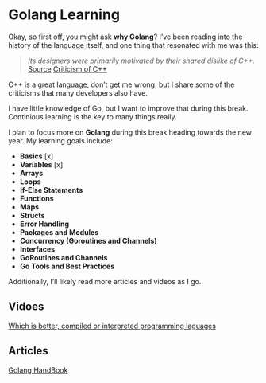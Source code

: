 # Golang Learning

Okay, so first off, you might ask **why Golang**? I’ve been reading into the history of the language itself, and one thing that resonated with me was this: 

> *Its designers were primarily motivated by their shared dislike of C++.*  
> [Source](https://en.wikipedia.org/wiki/Go_(programming_language))  
> [Criticism of C++](https://en.wikipedia.org/wiki/Criticism_of_C%2B%2B)

C++ is a great language, don’t get me wrong, but I share some of the criticisms that many developers also have.

I have little knowledge of Go, but I want to improve that during this break. Continious learning is the key to many things really.

I plan to focus more on **Golang** during this break heading towards the new year. My learning goals include:

- **Basics**  [x]
- **Variables**  [x]
- **Arrays**  
- **Loops**  
- **If-Else Statements**  
- **Functions**  
- **Maps**  
- **Structs**
- **Error Handling**
- **Packages and Modules**
- **Concurrency (Goroutines and Channels)**
- **Interfaces**
- **GoRoutines and Channels**
- **Go Tools and Best Practices**
  

Additionally, I’ll likely read more articles and videos as I go.

## Vidoes
[Which is better, compiled or interpreted programming laguages](https://www.youtube.com/watch?v=1CSPb2q94KQ)


## Articles
[Golang HandBook](https://www.freecodecamp.org/news/learn-golang-handbook/)

